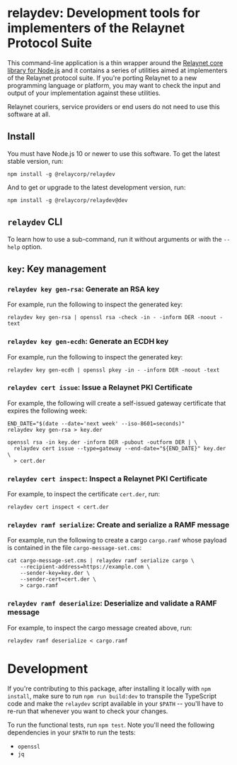 # relaydev: Development tools for implementers of the Relaynet Protocol Suite

This command-line application is a thin wrapper around the [Relaynet core library for Node.js](https://github.com/relaycorp/relaynet-core-js) and it contains a series of utilities aimed at implementers of the Relaynet protocol suite. If you're porting Relaynet to a new programming language or platform, you may want to check the input and output of your implementation against these utilities.

Relaynet couriers, service providers or end users do not need to use this software at all.

## Install

You must have Node.js 10 or newer to use this software. To get the latest stable version, run:

```
npm install -g @relaycorp/relaydev
```

And to get or upgrade to the latest development version, run:

```
npm install -g @relaycorp/relaydev@dev
```

## `relaydev` CLI

To learn how to use a sub-command, run it without arguments or with the `--help` option.

## `key`: Key management

### `relaydev key gen-rsa`: Generate an RSA key

For example, run the following to inspect the generated key:

```
relaydev key gen-rsa | openssl rsa -check -in - -inform DER -noout -text
```

### `relaydev key gen-ecdh`: Generate an ECDH key

For example, run the following to inspect the generated key:

```
relaydev key gen-ecdh | openssl pkey -in - -inform DER -noout -text
```

### `relaydev cert issue`: Issue a Relaynet PKI Certificate

For example, the following will create a self-issued gateway certificate that expires the following week:

```
END_DATE="$(date --date='next week' --iso-8601=seconds)"
relaydev key gen-rsa > key.der

openssl rsa -in key.der -inform DER -pubout -outform DER | \
  relaydev cert issue --type=gateway --end-date="${END_DATE}" key.der \
  > cert.der
```

### `relaydev cert inspect`: Inspect a Relaynet PKI Certificate

For example, to inspect the certificate `cert.der`, run:

```
relaydev cert inspect < cert.der
```

### `relaydev ramf serialize`: Create and serialize a RAMF message

For example, run the following to create a cargo `cargo.ramf` whose payload is contained in the file `cargo-message-set.cms`:

```
cat cargo-message-set.cms | relaydev ramf serialize cargo \
    --recipient-address=https://example.com \
    --sender-key=key.der \
    --sender-cert=cert.der \
    > cargo.ramf
```

### `relaydev ramf deserialize`: Deserialize and validate a RAMF message

For example, to inspect the cargo message created above, run:

```
relaydev ramf deserialize < cargo.ramf
```

# Development

If you're contributing to this package, after installing it locally with `npm install`, make sure to run `npm run build:dev` to transpile the TypeScript code and make the `relaydev` script available in your `$PATH` -- you'll have to re-run that whenever you want to check your changes.

To run the functional tests, run `npm test`. Note you'll need the following dependencies in your `$PATH` to run the tests:

- `openssl`
- `jq`
